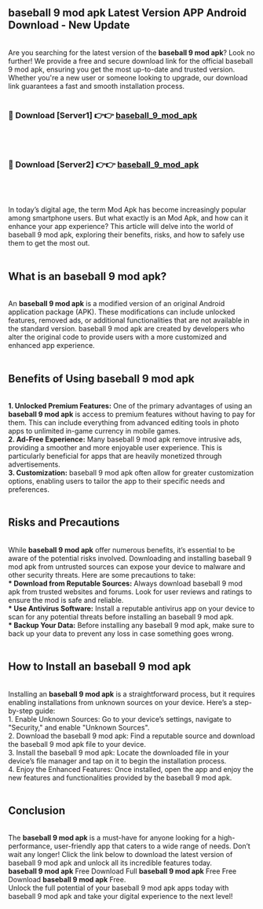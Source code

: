 ## baseball 9 mod apk Latest Version APP Android Download - New Update
<br>
Are you searching for the latest version of the <strong>baseball 9 mod apk</strong>? Look no further! We provide a free and secure download link for the official baseball 9 mod apk, ensuring you get the most up-to-date and trusted version. Whether you're a new user or someone looking to upgrade, our download link guarantees a fast and smooth installation process.
<br>
<br>
<h3>🔴 Download [Server1] 👉👉 <a href="https://modyolo.store/baseball+9+mod+apk">baseball_9_mod_apk</a></h3><br>
<br>
<h3>🔴 Download [Server2] 👉👉 <a href="https://modyolo.store/baseball+9+mod+apk">baseball_9_mod_apk</a></h3><br>
<br>
<br>
In today’s digital age, the term Mod Apk has become increasingly popular among smartphone users. But what exactly is an Mod Apk, and how can it enhance your app experience? This article will delve into the world of baseball 9 mod apk, exploring their benefits, risks, and how to safely use them to get the most out.
<br>
<br>
<h2>What is an baseball 9 mod apk?</h2>
<br>
An <strong>baseball 9 mod apk</strong> is a modified version of an original Android application package (APK). These modifications can include unlocked features, removed ads, or additional functionalities that are not available in the standard version. baseball 9 mod apk are created by developers who alter the original code to provide users with a more customized and enhanced app experience.
<br>
<br>
<h2>Benefits of Using baseball 9 mod apk</h2>
<br>
<strong> 1. Unlocked Premium Features:</strong> One of the primary advantages of using an <strong>baseball 9 mod apk</strong> is access to premium features without having to pay for them. This can include everything from advanced editing tools in photo apps to unlimited in-game currency in mobile games.
<br>
<strong> 2. Ad-Free Experience:</strong> Many baseball 9 mod apk remove intrusive ads, providing a smoother and more enjoyable user experience. This is particularly beneficial for apps that are heavily monetized through advertisements.
<br>
<strong> 3. Customization:</strong> baseball 9 mod apk often allow for greater customization options, enabling users to tailor the app to their specific needs and preferences.
<br>
<br>
<h2>Risks and Precautions</h2>
<br>
While <strong>baseball 9 mod apk</strong> offer numerous benefits, it’s essential to be aware of the potential risks involved. Downloading and installing baseball 9 mod apk from untrusted sources can expose your device to malware and other security threats. Here are some precautions to take:
<br>
<strong> * Download from Reputable Sources:</strong> Always download baseball 9 mod apk from trusted websites and forums. Look for user reviews and ratings to ensure the mod is safe and reliable.
<br>
<strong> * Use Antivirus Software:</strong> Install a reputable antivirus app on your device to scan for any potential threats before installing an baseball 9 mod apk.
<br>
<strong> * Backup Your Data:</strong> Before installing any baseball 9 mod apk, make sure to back up your data to prevent any loss in case something goes wrong.
<br>
<br>
<h2>How to Install an baseball 9 mod apk</h2>
<br>
Installing an <strong>baseball 9 mod apk</strong> is a straightforward process, but it requires enabling installations from unknown sources on your device. Here’s a step-by-step guide:
<br>
 1. Enable Unknown Sources: Go to your device’s settings, navigate to "Security," and enable "Unknown Sources".
<br>
 2. Download the baseball 9 mod apk: Find a reputable source and download the baseball 9 mod apk file to your device.
<br>
 3. Install the baseball 9 mod apk: Locate the downloaded file in your device’s file manager and tap on it to begin the installation process.
<br>
 4. Enjoy the Enhanced Features: Once installed, open the app and enjoy the new features and functionalities provided by the baseball 9 mod apk.
<br>
<br>
<h2><strong>Conclusion</strong></h2>
<br>
The <strong>baseball 9 mod apk</strong> is a must-have for anyone looking for a high-performance, user-friendly app that caters to a wide range of needs. Don’t wait any longer! Click the link below to download the latest version of baseball 9 mod apk and unlock all its incredible features today.
<br>
<strong>baseball 9 mod apk</strong> Free Download Full <strong>baseball 9 mod apk</strong> Free Free Download <strong>baseball 9 mod apk</strong> Free.
<br>
Unlock the full potential of your baseball 9 mod apk apps today with baseball 9 mod apk and take your digital experience to the next level!